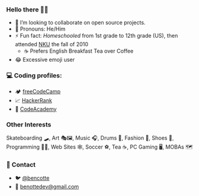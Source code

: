### Hello there 👋🙂

- 👯 I’m looking to collaborate on open source projects.
- 👦 Pronouns: He/Him
- ⚡ Fun fact: _Homeschooled_ from 1st grade to 12th grade (US), then attended [NKU](https://www.nku.edu) the fall of 2010
  - ☕ Prefers English Breakfast Tea over Coffee
- 😂 Excessive emoji user

### :computer: Coding profiles:
- 🏕️ [freeCodeCamp](https://www.freecodecamp.org/ahtee)
- 📈 [HackerRank](https://www.hackerrank.com/ahtee)
- 🏫 [CodeAcademy](https://www.codecademy.com/profiles/ahtee)

### Other Interests
Skateboarding 🛹, Art 🎭🖼️, Music 🎧, Drums 🥁, Fashion 👕, Shoes 👟, Programming 👨‍💻, Web Sites 🕸️, Soccer ⚽,
Tea ☕, PC Gaming 🖥️, MOBAs 🗺️

### 🤙 Contact
- 🐦 [@bencotte](https://www.twitter.com/bencotte)
- 📧 benottedev@gmail.com

<!--
**ahtee/ahtee** is a ✨ _special_ ✨ repository because its `README.md` (this file) appears on your GitHub profile.

Here are some ideas to get you started:

- 🔭 I’m currently working on ...
- 🌱 I’m currently learning ...
- 👯 I’m looking to collaborate on ...
- 🤔 I’m looking for help with ...
- 💬 Ask me about ...
- 📫 How to reach me: ...
- 😄 Pronouns: ...
- ⚡ Fun fact: ...
-->
